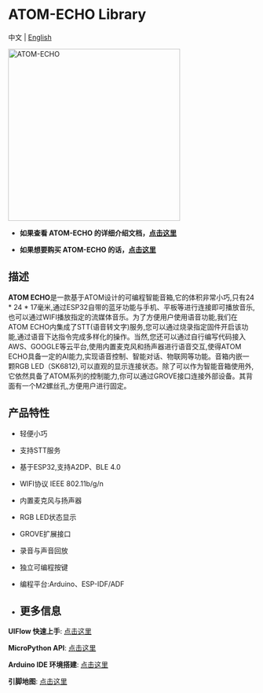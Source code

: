 # ATOM-ECHO Library

中文 | [English](README.md)

<img src="https://static-cdn.m5stack.com/resource/docs/static/assets/img/product_pics/atom_base/echo/Echo.webp" alt="ATOM-ECHO" width="350" height="350">

* **如果查看 ATOM-ECHO 的详细介绍文档，[点击这里](https://docs.m5stack.com/zh_CN/atom/atomecho)**

* **如果想要购买 ATOM-ECHO 的话，[点击这里](https://item.taobao.com/item.htm?spm=a1z10.3-c-s.w4002-22404213524.9.185e756d4pLJhD&id=619747289913)**


## 描述

**ATOM ECHO**是一款基于ATOM设计的可编程智能音箱,它的体积非常小巧,只有24 *  24 * 17毫米,通过ESP32自带的蓝牙功能与手机、平板等进行连接即可播放音乐,也可以通过WIFI播放指定的流媒体音乐。为了方便用户使用语音功能,我们在ATOM ECHO内集成了STT(语音转文字)服务,您可以通过烧录指定固件开启该功能,通过语音下达指令完成多样化的操作。当然,您还可以通过自行编写代码接入AWS、GOOGLE等云平台,使用内置麦克风和扬声器进行语音交互,使得ATOM ECHO具备一定的AI能力,实现语音控制、智能对话、物联网等功能。音箱内嵌一颗RGB LED（SK6812),可以直观的显示连接状态。除了可以作为智能音箱使用外,它依然具备了ATOM系列的控制能力,你可以通过GROVE接口连接外部设备。其背面有一个M2螺丝孔,方便用户进行固定。

## 产品特性

- 轻便小巧
- 支持STT服务
- 基于ESP32,支持A2DP、BLE 4.0
- WIFI协议 IEEE 802.11b/g/n
- 内置麦克风与扬声器
- RGB LED状态显示
- GROVE扩展接口
- 录音与声音回放
- 独立可编程按键
- 编程平台:Arduino、ESP-IDF/ADF


-  ## 更多信息

  **UIFlow 快速上手**: [点击这里](https://docs.m5stack.com/zh_CN/quick_start/atom/atom_echo_quick_start)

  **MicroPython API**: [点击这里](https://docs.m5stack.com/zh_CN/quick_start/atom/mpy)

  **Arduino IDE 环境搭建**: [点击这里](https://docs.m5stack.com/zh_CN/arduino/arduino_development)

  **引脚地图**: [点击这里](https://docs.m5stack.com/zh_CN/atom/atomecho)

